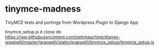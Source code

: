 # tinymce-madness
TinyMCE tests and portings from Wordpress Plugin to Django App

tinymce_setup.js é clone de https://raw.githubusercontent.com/sehmaschine/django-grappelli/master/grappelli/static/grappelli/tinymce_setup/tinymce_setup.js